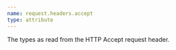 ```yaml
---
name: request.headers.accept
type: attribute
---
```


The types as read from the HTTP Accept request header.